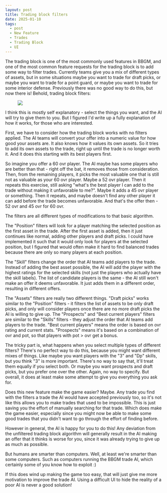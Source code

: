 ```yaml
---
layout: post
title: Trading block filters
date: 2025-01-10
tags:
  - post
  - New Feature
  - Trades
  - Trading Block
  - UI
---
```


The trading block is one of the most commonly used features in BBGM, and one of the most common feature requests for the trading block is to add some way to filter trades. Currently teams give you a mix of different types of assets, but in some situations maybe you want to trade for draft picks, or maybe you want to trade for a point guard, or maybe you want to trade for some interior defense. Previously there was no good way to do this, but now there is! Behold, trading block filters:

<figure class="overflow-auto"><img src="/files/trading-block-filters.png"></a></figure>

<!--more-->

I think this is mostly self explanatory - select the things you want, and the AI will try to give them to you. But I figured I'd write up a fully explanation of how it works, for those who are interested.

First, we have to consider how the trading block works with no filters applied. The AI teams will convert your offer into a numeric value for how good your assets are. It also knows how it values its own assets. So it tries to add its own assets to the trade, right up until the trade is no longer worth it. And it does this starting with its best players first.

So imagine you offer a 60 ovr player. The AI maybe has some players who are better than that - right off the bat, it removes those from consideration. Then, from the remaining players, it picks the most valuable one that is still not as valuable as your 60 ovr player. Maybe a 52 ovr player. Then it repeats this exercise, still asking "what's the best player I can add to the trade without making it unfavorable to me?". Maybe it adds a 45 ovr player or something. Then it repeats, and maybe doesn't find any other player it can add before the trade becomes unfavorable. And that's the offer then - 52 ovr and 45 ovr for 60 ovr.

The filters are all different types of modifications to that basic algorithm.

The "Position" filters will look for a player matching the selected position as the first asset in the trade. After the first asset is added, then it just continues like normal, adding other players and draft picks. I could have implemented it such that it would only look for players at the selected position, but I figured that would often make it hard to find balanced trades because there are only so many players at each position.

The "Skill" filters change the order that AI teams add players to the trade. Instead of adding the best asset possible, the AI will add the player with the highest ratings for the selected skills (not just the players who actually have the skill labels). The list of candidate players is the same - the AI still won't make an offer it deems unfavorable. It just adds them in a different order, resulting in different offers.

The "Assets" filters are really two different things. "Draft picks" works similar to the "Position" filters - it filters the list of assets to be only draft picks, and only will consider players once there are no more draft picks the AI is willing to give up. The "Prospects" and "Best current players" filters are similar to the "Skills" filters - they adjust the order that AI teams add players to the trade. "Best current players" means the order is based on ovr rating and current stats. "Prospects" means it's based on a combination of ovr and pot, so that players with pot > ovr get a bonus.

The tricky part is, what happens when you select multiple types of different filters? There's no perfect way to do this, because you might want different mixes of things. Like maybe you want players with the "3" and "Dp" skills, but you think "3" is more important. There's no way to say that, it'll treat them equally if you select both. Or maybe you want prospects and draft picks, but you prefer one over the other. Again, no way to specify. But overall, it does at least make some attempt to give you everything you ask for.

Does this new feature make the game easier? Maybe. Any trade you find with the filters a trade the AI would have accepted previously too, so it's not like this allows you to make trades that used to be impossible. This is just saving you the effort of manually searching for that trade. Which does make the game easier, especially since you might now be able to make some good trades that you didn't want to go through the effort of finding before.

However in general, the AI is happy for you to do this! Any deviation from the unfiltered trading block algorithm will generally result in the AI making an offer that it thinks is worse for you, since it was already trying to give up as much as possible.

But humans are smarter than computers. Well, at least we're smarter than some computers. Such as computers running the BBGM trade AI, which certainly some of you know how to exploit :)

If this does wind up making the game too easy, that will just give me more motivation to improve the trade AI. Using a difficult UI to hide the reality of a poor AI is never a good solution!
